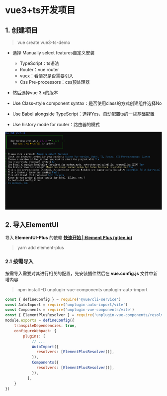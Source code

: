 # vue3+ts开发项目

## 1. 创建项目

> vue create vue3-ts-demo

- 选择 Manually select features自定义安装
  - TypeScript：ts语法
  - Router：vue router
  - vuex：看情况是否需要引入
  - Css Pre-processors：css预处理器

- 然后选择vue 3.x的版本
- Use Class-style component syntax：是否使用class的方式创建组件选择No
- Use Babel alongside TypeScript：选择Yes，自动配置ts的一些基础配置
- Use history mode for router：路由器的模式

![image-20230818153015352](images/image-20230818153015352.png)

## 2. 导入ElementUI

导入 **ElementUI-Plus** 的依赖 **[快速开始 | Element Plus (gitee.io)](https://element-plus.gitee.io/zh-CN/guide/quickstart.html#完整引入)**

> yarn add element-plus

### 2.1 按需导入

按需导入需要对其进行相关的配置，先安装插件然后在 **vue.config.js** 文件中新增内容

> npm install -D unplugin-vue-components unplugin-auto-import

```javascript
const { defineConfig } = require('@vue/cli-service')
const AutoImport = require('unplugin-auto-import/vite')
const Components = require('unplugin-vue-components/vite')
const { ElementPlusResolver } = require('unplugin-vue-components/resolvers')
module.exports = defineConfig({
    transpileDependencies: true,
    configureWebpack: {
        plugins: [
            // ...
            AutoImport({
              resolvers: [ElementPlusResolver()],
            }),
            Components({
              resolvers: [ElementPlusResolver()],
            }),
          ],
    }
})
```

